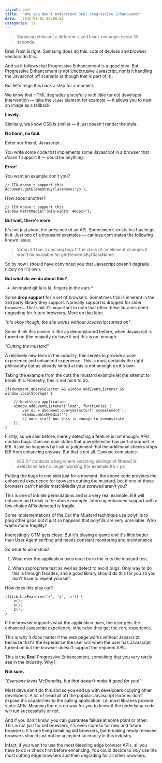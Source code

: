 ```yaml
---
layout: post
title:  "Why you don't understand Real Progressive Enhancement"
date:   2032-01-01 09:00:01
categories: js
---
```


> Samsung shits out a different-sized black rectangle every 30 seconds.

Brad Frost is right. Samsung does do this. Lots of devices and browser vendors do this.

And so it follows that Progressive Enhancement is a good idea. But Progressive Enhancement is not Unobtrusive Javascript, nor is it handling the Javascript off scenario (although that is part of it).

But let's reign this back a step for a moment.

We know that HTML degrades gracefully with little (or *no*) developer intervention &mdash; take the `video` element for example &mdash; it allows you to nest an image as a fallback.

**Lovely.**

Similarly, we know CSS is similar &mdash; it just doesn't render the style.

**No harm, no foul.**

Enter our friend, Javascript.

You write some code that implements some Javascript in a browser that *doesn't* support it &mdash; could be anything.

**Error!**

You want an example don't you?

	// IE8 doesn't support this
	document.getElementsByClassName('yo');

How about another?

	// IE9 doesn't support this
	window.matchMedia("(min-width: 400px)");

**But wait, there's more.**

It's not just about the presence of an API. Sometimes it exists but has bugs in it. Just one of a thousand examples &mdash; caniuse.com states the following known issue:

> Safari 3.1 has a caching bug. If the class of an element changes it won't be available for getElementsByClassName.

So by now I should have convinced you that Javascript doesn't degrade nicely on it's own.

**But what do we do about this?**

* Animated gif la la la, fingers in the ears *

Some **drop support** for a set of browsers. Sometimes this is inherent in the 3rd party library they support. Normally support is dropped for older browsers. That said it's important to note that often these libraries need upgrading for future browsers. More on that later.

*"It's okay though, the site works without Javascript turned on"*.

Some think this covers it. But as demonstrated before, when Javascript is turned on (the majority do have it on) this is not enough.

*"Cutting the mustard"*

A relatively new term in the industry, this serves to provide a core experience and enhanced experience. This is most certainly the right philosophy but as already hinted at this is not enough on it's own.

Taking the example from the cuts the mustard example let me attempt to break this. Honestly, this is not hard to do.

	if(document.querySelector && window.addEventListener && window.localStorage) {

		// bootstrap application
		window.addEventListener('load', function(e) {
			var el = document.querySelector('.someElement');
			window.matchMedia('');
			// more stuff but this is enough to demonstrate
		});
	}

Firstly, as we said before, merely detecting a feature is not enough. APIs contain bugs. Caniuse.com states that querySelector has partial support in IE8. It just so happens by luck or judgement that the additional checks stops IE8 from enhancing anyway. But that's not all. Caniuse.com states:

> iOS 8.* contains a bug where selecting siblings of filtered id selections are no longer working (for example #a + p).

Putting the bugs to one side just for a moment, the above code provides the enhanced experience for browsers cutting the mustard, but if one of those browsers can't handle matchMedia your screwed aren't you?

This is one of infinite permutations and is a very real example. IE9 will enhance and break in the above example. Inferring enhanced support with a few choice APIs detected is fragile.

Some implementations of the Cut the Mustard technique use polyfills to plug other gaps but it just so happens that polyfills are very unreliable. Who wants more fragility?

Interestingly CTM gets close. But it's playing a game and it's little better than User Agent sniffing and needs constant monitoring and maintenance.

*So what to do instead*

1. What ever the application uses must be in the cuts the mustard test.

2. When appropriate test as well as detect to avoid bugs. Only way to do this is through facades, and a good library should do this for you so you don't have to repeat yourself.

How does this play out?

	if(lib.hasFeatures('x', 'y', 'z')) {
		x();
		y();
		z();
	}

If the browser supports what the application uses, the user gets the enhanced Javascript experience, otherwise they get the core experience.

This is why it *does* matter if the web page works without Javascript because that's the experience the user will when the user has Javascript turned on but the browser doesn't support the required APIs.

This is the **Real** Progressive Enhancement, something that you *very* rarely see in the industry. Why?

**Not sure.**

*"Everyone loves McDonalds, but that doesn't make it good for you!"*

Most devs don't do this and so you end up with developers copying other developers. A lot of (read all of) the popular Javascript libraries don't expose it's capabilities to the calling application. i.e. most libraries provide static APIs. Meaning there is no way for you to know if the underlying code will run successfully or not.

And if you don't know, you can guarantee failure at some point or other. This is not just for old browsers, it's even moreso for new and future browsers. It's one thing breaking old browsers, but breaking newly released browsers should just not be accepted so readily in this industry.

Infact, if you wan't to use the most bleeding edge browser APIs, all you have to do is check first before enhancing. You could decide to *only* use the most cutting edge browsers and then degrading for all other browsers.

<!--

*The problem of the web is actually the beauty of the web. Anyone with a browser and Internet connection can access your website.*

* Devs are fucking it all up by using static APIs

* Possible title: Progressive Enhancement the missing piece

* no op isn't good enough, its a black hole.

* You might want to do a catch all cuts the mustard test - no problem, just abstract a one off list into one function and call that

	function canRun() {
		return lib.hasFeatures('a', 'b', 'c', ...);
	}

	if(canRun()) {
		application.start();
	}

* This might mean because they handed off responsibility to a 3rd party library, a library that doesn't give you this capability.


* Cuts the Mustard
-->

